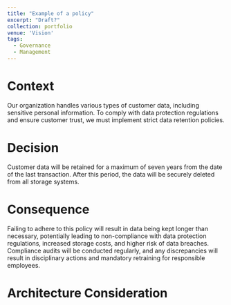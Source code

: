 ```yaml
---
title: "Example of a policy"
excerpt: "Draft?"
collection: portfolio
venue: 'Vision'
tags:
  - Governance
  - Management
---
```


# Context
Our organization handles various types of customer data, including sensitive personal information. 
To comply with data protection regulations and ensure customer trust, we must implement strict data retention policies.
# Decision
Customer data will be retained for a maximum of seven years from the date of the last transaction. 
After this period, the data will be securely deleted from all storage systems.
# Consequence
Failing to adhere to this policy will result in data being kept longer than necessary, potentially leading to non-compliance with data protection regulations, increased storage costs, and higher risk of data breaches. 
Compliance audits will be conducted regularly, and any discrepancies will result in disciplinary actions and mandatory retraining for responsible employees.
# Architecture Consideration
